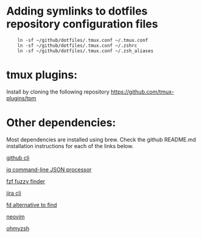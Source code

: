 # Adding symlinks to dotfiles repository configuration files

```
    ln -sf ~/github/dotfiles/.tmux.conf ~/.tmux.conf
    ln -sf ~/github/dotfiles/.tmux.conf ~/.zshrc
    ln -sf ~/github/dotfiles/.tmux.conf ~/.zsh_aliases
```

# tmux plugins: 

Install by cloning the following repository https://github.com/tmux-plugins/tpm

# Other dependencies: 

Most dependencies are installed using brew. Check the github README.md installation instructions for each of the links below.

[github cli](https://github.com/cli/cli)

[jq command-line JSON processor](https://github.com/jqlang/jq)

[fzf fuzzy finder](https://github.com/junegunn/fzf)

[jira cli](https://github.com/ankitpokhrel/jira-cli)

[fd alternative to find](https://github.com/sharkdp/fd)

[neovim](https://github.com/neovim/neovim)

[ohmyzsh](https://github.com/ohmyzsh/ohmyzsh)
